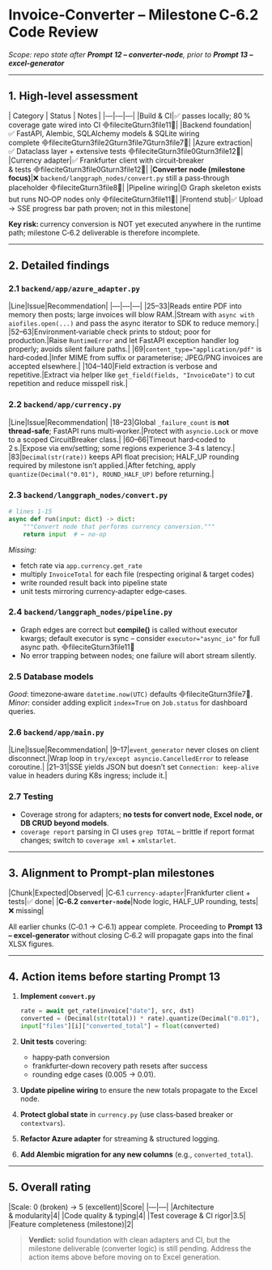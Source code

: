 # Invoice‑Converter – Milestone C‑6.2 Code Review

*Scope: repo state after **Prompt 12 – converter‑node**, prior to **Prompt 13 – excel‑generator***

---

## 1. High‑level assessment

| Category | Status | Notes |
|‑‑‑|‑‑‑|‑‑‑|
|Build & CI|✅ passes locally; 80 % coverage gate wired into CI fileciteturn3file11|
|Backend foundation|✅ FastAPI, Alembic, SQLAlchemy models & SQLite wiring complete fileciteturn3file2turn3file7turn3file7|
|Azure extraction|✅ Dataclass layer + extensive tests fileciteturn3file0turn3file12|
|Currency adapter|✅ Frankfurter client with circuit‑breaker & tests fileciteturn3file0turn3file12|
|**Converter node (milestone focus)**|❌ `backend/langgraph_nodes/convert.py` still a pass‑through placeholder fileciteturn3file8|
|Pipeline wiring|🟡 Graph skeleton exists but runs NO‑OP nodes only fileciteturn3file11|
|Frontend stub|✅ Upload → SSE progress bar path proven; not in this milestone|

**Key risk:** currency conversion is NOT yet executed anywhere in the runtime path; milestone C‑6.2 deliverable is therefore incomplete.

---

## 2. Detailed findings

### 2.1 `backend/app/azure_adapter.py`

|Line|Issue|Recommendation|
|‑‑‑|‑‑‑|‑‑‑|
|25–33|Reads entire PDF into memory then posts; large invoices will blow RAM.|Stream with `async with aiofiles.open(...)` and pass the async iterator to SDK to reduce memory.|
|52–63|Environment‑variable check prints to stdout; poor for production.|Raise `RuntimeError` and let FastAPI exception handler log properly; avoids silent failure paths.|
|69|`content_type="application/pdf"` is hard‑coded.|Infer MIME from suffix or parameterise; JPEG/PNG invoices are accepted elsewhere.|
|104–140|Field extraction is verbose and repetitive.|Extract via helper like `get_field(fields, "InvoiceDate")` to cut repetition and reduce misspell risk.|

### 2.2 `backend/app/currency.py`

|Line|Issue|Recommendation|
|18–23|Global `_failure_count` is **not thread‑safe**; FastAPI runs multi‑worker.|Protect with `asyncio.Lock` or move to a scoped CircuitBreaker class.|
|60–66|Timeout hard‑coded to 2 s.|Expose via env/setting; some regions experience 3‑4 s latency.|
|83|`Decimal(str(rate))` keeps API float precision; HALF\_UP rounding required by milestone isn’t applied.|After fetching, apply `quantize(Decimal("0.01"), ROUND_HALF_UP)` before returning.|

### 2.3 `backend/langgraph_nodes/convert.py`

```python
# lines 1‑15
async def run(input: dict) -> dict:
    """Convert node that performs currency conversion."""
    return input  # ← no‑op
```

*Missing:*

* fetch rate via `app.currency.get_rate`
* multiply `InvoiceTotal` for each file (respecting original & target codes)
* write rounded result back into pipeline state
* unit tests mirroring currency‐adapter edge‑cases.

### 2.4 `backend/langgraph_nodes/pipeline.py`

* Graph edges are correct but **compile()** is called without executor kwargs; default executor is sync – consider `executor="async_io"` for full async path.  fileciteturn3file11
* No error trapping between nodes; one failure will abort stream silently.

### 2.5 Database models

*Good*: timezone‑aware `datetime.now(UTC)` defaults fileciteturn3file7.
*Minor*: consider adding explicit `index=True` on `Job.status` for dashboard queries.

### 2.6 `backend/app/main.py`

|Line|Issue|Recommendation|
|9–17|`event_generator` never closes on client disconnect.|Wrap loop in `try/except asyncio.CancelledError` to release coroutine.|
|21–31|SSE yields JSON but doesn’t set `Connection: keep‑alive` value in headers during K8s ingress; include it.|

### 2.7 Testing

* Coverage strong for adapters; **no tests for convert node, Excel node, or DB CRUD beyond models**.
* `coverage report` parsing in CI uses `grep TOTAL` – brittle if report format changes; switch to `coverage xml` + `xmlstarlet`.

---

## 3. Alignment to Prompt‑plan milestones

|Chunk|Expected|Observed|
|C‑6.1 `currency-adapter`|Frankfurter client + tests|✅ done|
|**C‑6.2 `converter-node`**|Node logic, HALF\_UP rounding, tests|❌ missing|

All earlier chunks (C‑0.1 → C‑6.1) appear complete. Proceeding to **Prompt 13 – excel‑generator** without closing C‑6.2 will propagate gaps into the final XLSX figures.

---

## 4. Action items before starting Prompt 13

1. **Implement `convert.py`**

   ```python
   rate = await get_rate(invoice["date"], src, dst)
   converted = (Decimal(str(total)) * rate).quantize(Decimal("0.01"), ROUND_HALF_UP)
   input["files"][i]["converted_total"] = float(converted)
   ```
2. **Unit tests** covering:

   * happy‑path conversion
   * frankfurter‑down recovery path resets after success
   * rounding edge cases (0.005 → 0.01).
3. **Update pipeline wiring** to ensure the new totals propagate to the Excel node.
4. **Protect global state** in `currency.py` (use class‑based breaker or `contextvars`).
5. **Refactor Azure adapter** for streaming & structured logging.
6. **Add Alembic migration for any new columns** (e.g., `converted_total`).

---

## 5. Overall rating

|Scale: 0 (broken) → 5 (excellent)|Score|
|‑‑‑|‑‑‑|
|Architecture & modularity|4|
|Code quality & typing|4|
|Test coverage & CI rigor|3.5|
|Feature completeness (milestone)|2|

> **Verdict:** solid foundation with clean adapters and CI, but the milestone deliverable (converter logic) is still pending. Address the action items above before moving on to Excel generation.
